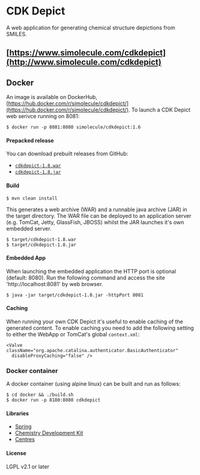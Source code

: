 # CDK Depict

A web application for generating chemical structure depictions from SMILES.

## [https://www.simolecule.com/cdkdepict](http://www.simolecule.com/cdkdepict)

## Docker

An image is available on DockerHub, [https://hub.docker.com/r/simolecule/cdkdepict/](https://hub.docker.com/r/simolecule/cdkdepict/). To launch a CDK Depict web serivce running on 8081:

```
$ docker run -p 8081:8080 simolecule/cdkdepict:1.6
```

#### Prepacked release

You can download prebuilt releases from GitHub:
 
 * [`cdkdepict-1.8.war`](https://github.com/cdk/depict/releases/download/1.8/cdkdepict-1.8.war)
 * [`cdkdepict-1.8.jar`](https://github.com/cdk/depict/releases/download/1.8/cdkdepict-1.8.jar)

#### Build

```
$ mvn clean install
```

This generates a web archive (WAR) and a runnable java archive (JAR) in the
target directory. The WAR file can be deployed to an application server (e.g. 
TomCat, Jetty, GlassFish, JBOSS) whilst the JAR launches it's own embedded server.

```
$ target/cdkdepict-1.8.war
$ target/cdkdepict-1.8.jar
```

#### Embedded App

When launching the embedded application the HTTP port is optional (default: 8080). 
Run the following command and access the site 'http://localhost:8081' by web
browser.

```
$ java -jar target/cdkdepict-1.8.jar -httpPort 8081
```

#### Caching

When running your own CDK Depict it's useful to enable caching of the generated
content. To enable caching you need to add the following setting to either the
WebApp or TomCat's global ``context.xml``:

```
<Valve className="org.apache.catalina.authenticator.BasicAuthenticator"
  disableProxyCaching="false" />
```

### Docker container

A docker container (using alpine linux) can be built and run as follows:

```
$ cd docker && ./build.sh
$ docker run -p 8180:8080 cdkdepict
```

#### Libraries

 * [Spring](http://spring.io/)
 * [Chemistry Development Kit](http://github.com/cdk/cdk)
 * [Centres](http://github.com/simolecule/cdkdepict)

#### License

LGPL v2.1 or later

